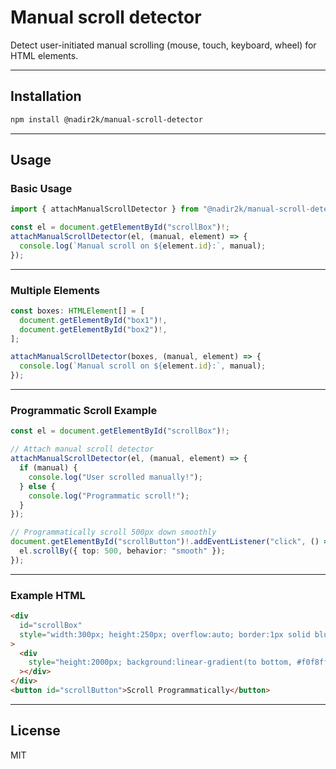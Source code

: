 # Manual scroll detector

Detect user-initiated manual scrolling (mouse, touch, keyboard, wheel) for HTML elements.

---

## Installation

```bash
npm install @nadir2k/manual-scroll-detector
```

---

## Usage

### Basic Usage

```ts
import { attachManualScrollDetector } from "@nadir2k/manual-scroll-detector";

const el = document.getElementById("scrollBox")!;
attachManualScrollDetector(el, (manual, element) => {
  console.log(`Manual scroll on ${element.id}:`, manual);
});
```

---

### Multiple Elements

```ts
const boxes: HTMLElement[] = [
  document.getElementById("box1")!,
  document.getElementById("box2")!,
];

attachManualScrollDetector(boxes, (manual, element) => {
  console.log(`Manual scroll on ${element.id}:`, manual);
});
```

---

### Programmatic Scroll Example

```ts
const el = document.getElementById("scrollBox")!;

// Attach manual scroll detector
attachManualScrollDetector(el, (manual, element) => {
  if (manual) {
    console.log("User scrolled manually!");
  } else {
    console.log("Programmatic scroll!");
  }
});

// Programmatically scroll 500px down smoothly
document.getElementById("scrollButton")!.addEventListener("click", () => {
  el.scrollBy({ top: 500, behavior: "smooth" });
});
```

---

### Example HTML

```html
<div
  id="scrollBox"
  style="width:300px; height:250px; overflow:auto; border:1px solid blue;"
>
  <div
    style="height:2000px; background:linear-gradient(to bottom, #f0f8ff, #4682b4);"
  ></div>
</div>
<button id="scrollButton">Scroll Programmatically</button>
```

---

## License

MIT
